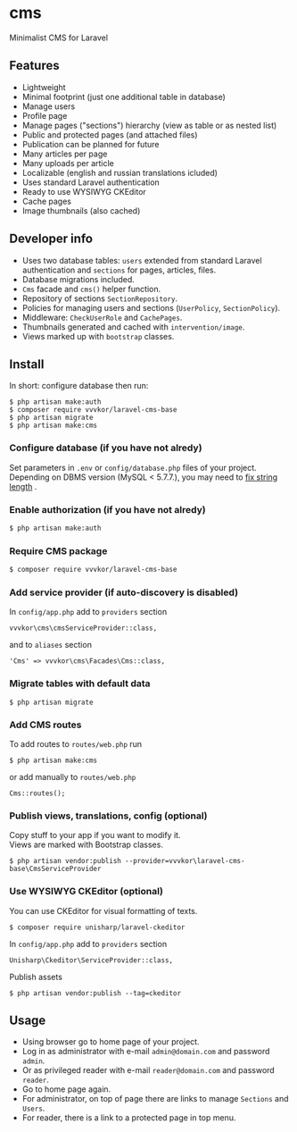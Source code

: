 # cms

Minimalist CMS for Laravel

## Features

* Lightweight
* Minimal footprint (just one additional table in database)
* Manage users
* Profile page
* Manage pages ("sections") hierarchy (view as table or as nested list)
* Public and protected pages (and attached files)
* Publication can be planned for future
* Many articles per page
* Many uploads per article
* Localizable (english and russian translations icluded)
* Uses standard Laravel authentication
* Ready to use WYSIWYG CKEditor
* Cache pages
* Image thumbnails (also cached)

## Developer info

* Uses two database tables: `users` extended from standard Laravel authentication and `sections` for pages, articles, files.
* Database migrations included.
* `Cms` facade and `cms()` helper function.
* Repository of sections `SectionRepository`.
* Policies for managing users and sections (`UserPolicy`, `SectionPolicy`).
* Middleware: `CheckUserRole` and `CachePages`.
* Thumbnails generated and cached with `intervention/image`.
* Views marked up with `bootstrap` classes.

## Install

In short: configure database then run:
```
$ php artisan make:auth
$ composer require vvvkor/laravel-cms-base
$ php artisan migrate
$ php artisan make:cms
```

### Configure database (if you have not alredy)

Set parameters in `.env` or `config/database.php` files of your project.  
Depending on DBMS version (MySQL < 5.7.7.), you may need to [fix string length](https://github.com/laravel/framework/issues/18201) .

### Enable authorization (if you have not alredy)

``` bash
$ php artisan make:auth
``` 

### Require CMS package

``` bash
$ composer require vvvkor/laravel-cms-base
``` 

### Add service provider (if auto-discovery is disabled)

In `config/app.php` add to `providers` section
```
vvvkor\cms\cmsServiceProvider::class,
```
and to `aliases` section
```
'Cms' => vvvkor\cms\Facades\Cms::class,
```

### Migrate tables with default data

```
$ php artisan migrate
```

### Add CMS routes

To add routes to `routes/web.php` run

```
$ php artisan make:cms
```

or add manually to `routes/web.php`

```
Cms::routes();
```

### Publish views, translations, config (optional)

Copy stuff to your app if you want to modify it.  
Views are marked with Bootstrap classes.

```
$ php artisan vendor:publish --provider=vvvkor\laravel-cms-base\CmsServiceProvider
```

### Use WYSIWYG CKEditor (optional)

You can use CKEditor for visual formatting of texts.
```
$ composer require unisharp/laravel-ckeditor
```

In `config/app.php` add to `providers` section
```
Unisharp\Ckeditor\ServiceProvider::class,
```
Publish assets
```
$ php artisan vendor:publish --tag=ckeditor
```

## Usage

* Using browser go to home page of your project.
* Log in as administrator with e-mail `admin@domain.com` and password `admin`.
* Or as privileged reader with e-mail `reader@domain.com` and password `reader`.
* Go to home page again.
* For administrator, on top of page there are links to manage `Sections` and `Users`.
* For reader, there is a link to a protected page in top menu.
